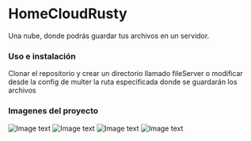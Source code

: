 # HomeCloudRusty
Una nube, donde podrás guardar tus archivos en un servidor.

### Uso e instalación
Clonar el repositorio y crear un directorio llamado fileServer o modificar desde la config de multer la ruta especificada donde se guardarán los archivos


### Imagenes del proyecto
![Image text](./example-files/img1.bmp)
![Image text](./example-files/img2.bmp)
![Image text](./example-files/img3.bmp)
![Image text](./example-files/img4.bmp)